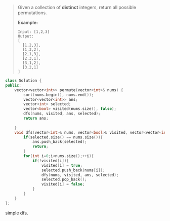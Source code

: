 > Given a collection of **distinct** integers, return all possible permutations.
>
> **Example:**
>
> ```
> Input: [1,2,3]
> Output:
> [
>   [1,2,3],
>   [1,3,2],
>   [2,1,3],
>   [2,3,1],
>   [3,1,2],
>   [3,2,1]
> ]
> ```

```cpp
class Solution {
public:
    vector<vector<int>> permute(vector<int>& nums) {
        sort(nums.begin(), nums.end());
        vector<vector<int>> ans;
        vector<int> selected;
        vector<bool> visited(nums.size(), false);
        dfs(nums, visited, ans, selected);
        return ans;
        
    }
    void dfs(vector<int>& nums, vector<bool>& visited, vector<vector<int>>& ans, vector<int>& selected){
        if(selected.size() == nums.size()){
            ans.push_back(selected);
            return;
        }
        for(int i=0;i<nums.size();++i){
            if(!visited[i]){
                visited[i] = true;
                selected.push_back(nums[i]);
                dfs(nums, visited, ans, selected);
                selected.pop_back();
                visited[i] = false;
            }
        }
    }
};
```



simple dfs.